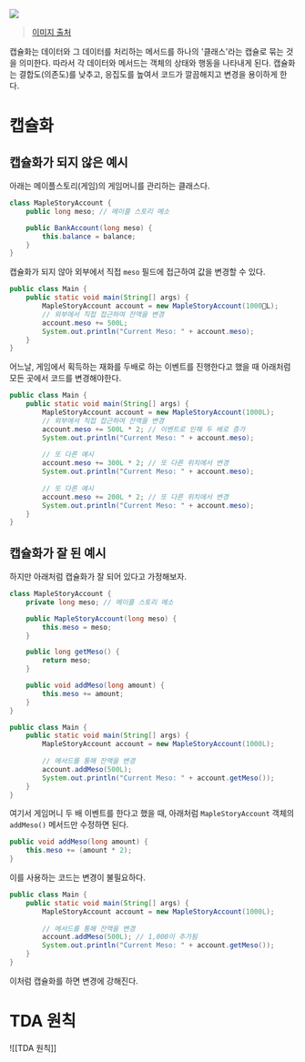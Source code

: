 ![](capsulehwa.png)
> [이미지 출처](https://velog.io/@minthug94_/%EC%BA%A1%EC%8A%90%ED%99%94-Encapsulation)

캡슐화는 데이터와 그 데이터를 처리하는 메서드를 하나의 '클래스'라는 캡슐로 묶는 것을 의미한다. 따라서 각 데이터와 메서드는 객체의 상태와 행동을 나타내게 된다. 캡슐화는 결합도(의존도)를 낮추고, 응집도를 높여서 코드가 깔끔해지고 변경을 용이하게 한다.

# 캡슐화
## 캡슐화가 되지 않은 예시

아래는 메이플스토리(게임)의 게임머니를 관리하는 클래스다. 
```java
class MapleStoryAccount {
    public long meso; // 메이플 스토리 메소

    public BankAccount(long meso) {
        this.balance = balance;
    }
}
```

캡슐화가 되지 않아 외부에서 직접 `meso` 필드에 접근하여 값을 변경할 수 있다.

```java
public class Main {
    public static void main(String[] args) {
        MapleStoryAccount account = new MapleStoryAccount(1000L);
        // 외부에서 직접 접근하여 잔액을 변경
        account.meso += 500L;
        System.out.println("Current Meso: " + account.meso);
    }
}
```

어느날, 게임에서 획득하는 재화를 두배로 하는 이벤트를 진행한다고 했을 때 아래처럼 모든 곳에서 코드를 변경해야한다.

```java
public class Main {
    public static void main(String[] args) {
        MapleStoryAccount account = new MapleStoryAccount(1000L);
        // 외부에서 직접 접근하여 잔액을 변경
        account.meso += 500L * 2; // 이벤트로 인해 두 배로 증가
        System.out.println("Current Meso: " + account.meso);
        
        // 또 다른 예시
        account.meso += 300L * 2; // 또 다른 위치에서 변경
        System.out.println("Current Meso: " + account.meso);
        
        // 또 다른 예시
        account.meso += 200L * 2; // 또 다른 위치에서 변경
        System.out.println("Current Meso: " + account.meso);
    }
}
```

## 캡슐화가 잘 된 예시
하지만 아래처럼 캡슐화가 잘 되어 있다고 가정해보자.

```java
class MapleStoryAccount {
    private long meso; // 메이플 스토리 메소

    public MapleStoryAccount(long meso) {
        this.meso = meso;
    }

    public long getMeso() {
        return meso;
    }

    public void addMeso(long amount) {
        this.meso += amount;
    }
}
```

```java
public class Main {
    public static void main(String[] args) {
        MapleStoryAccount account = new MapleStoryAccount(1000L);
        
        // 메서드를 통해 잔액을 변경
        account.addMeso(500L);
        System.out.println("Current Meso: " + account.getMeso());
    }
}
```

여기서 게임머니 두 배 이벤트를 한다고 했을 때, 아래처럼 `MapleStoryAccount` 객체의 `addMeso()` 메서드만 수정하면 된다.

```java
public void addMeso(long amount) {
    this.meso += (amount * 2);
}
```

이를 사용하는 코드는 변경이 불필요하다.

```java
public class Main {
    public static void main(String[] args) {
        MapleStoryAccount account = new MapleStoryAccount(1000L);
        
        // 메서드를 통해 잔액을 변경
        account.addMeso(500L); // 1,000이 추가됨
        System.out.println("Current Meso: " + account.getMeso());
    }
}
```

이처럼 캡슐화를 하면 변경에 강해진다.

# TDA 원칙
![[TDA 원칙]]